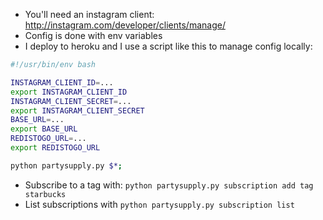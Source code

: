 * You'll need an instagram client: http://instagram.com/developer/clients/manage/
* Config is done with env variables
* I deploy to heroku and I use a script like this to manage config locally:

```bash
#!/usr/bin/env bash

INSTAGRAM_CLIENT_ID=...
export INSTAGRAM_CLIENT_ID
INSTAGRAM_CLIENT_SECRET=...
export INSTAGRAM_CLIENT_SECRET
BASE_URL=...
export BASE_URL
REDISTOGO_URL=...
export REDISTOGO_URL

python partysupply.py $*;
```

* Subscribe to a tag with: `python partysupply.py subscription add tag starbucks`
* List subscriptions with `python partysupply.py subscription list`
